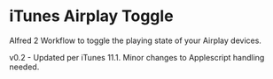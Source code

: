 iTunes Airplay Toggle
=====================

Alfred 2 Workflow to toggle the playing state of your Airplay devices.

v0.2 - Updated per iTunes 11.1. Minor changes to Applescript handling needed.